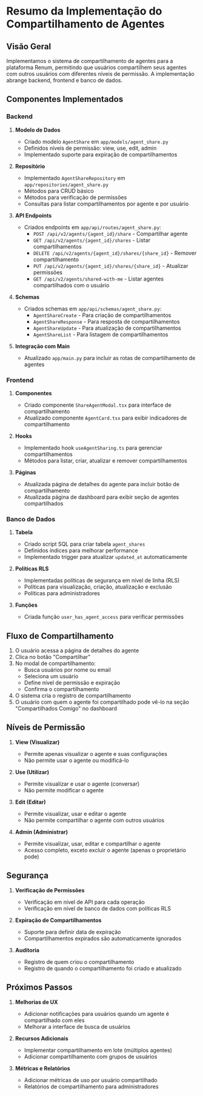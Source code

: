 # Resumo da Implementação do Compartilhamento de Agentes

## Visão Geral

Implementamos o sistema de compartilhamento de agentes para a plataforma Renum, permitindo que usuários compartilhem seus agentes com outros usuários com diferentes níveis de permissão. A implementação abrange backend, frontend e banco de dados.

## Componentes Implementados

### Backend

1. **Modelo de Dados**
   - Criado modelo `AgentShare` em `app/models/agent_share.py`
   - Definidos níveis de permissão: view, use, edit, admin
   - Implementado suporte para expiração de compartilhamentos

2. **Repositório**
   - Implementado `AgentShareRepository` em `app/repositories/agent_share.py`
   - Métodos para CRUD básico
   - Métodos para verificação de permissões
   - Consultas para listar compartilhamentos por agente e por usuário

3. **API Endpoints**
   - Criados endpoints em `app/api/routes/agent_share.py`:
     - `POST /api/v2/agents/{agent_id}/share` - Compartilhar agente
     - `GET /api/v2/agents/{agent_id}/shares` - Listar compartilhamentos
     - `DELETE /api/v2/agents/{agent_id}/shares/{share_id}` - Remover compartilhamento
     - `PUT /api/v2/agents/{agent_id}/shares/{share_id}` - Atualizar permissões
     - `GET /api/v2/agents/shared-with-me` - Listar agentes compartilhados com o usuário

4. **Schemas**
   - Criados schemas em `app/api/schemas/agent_share.py`:
     - `AgentShareCreate` - Para criação de compartilhamentos
     - `AgentShareResponse` - Para resposta de compartilhamentos
     - `AgentShareUpdate` - Para atualização de compartilhamentos
     - `AgentShareList` - Para listagem de compartilhamentos

5. **Integração com Main**
   - Atualizado `app/main.py` para incluir as rotas de compartilhamento de agentes

### Frontend

1. **Componentes**
   - Criado componente `ShareAgentModal.tsx` para interface de compartilhamento
   - Atualizado componente `AgentCard.tsx` para exibir indicadores de compartilhamento

2. **Hooks**
   - Implementado hook `useAgentSharing.ts` para gerenciar compartilhamentos
   - Métodos para listar, criar, atualizar e remover compartilhamentos

3. **Páginas**
   - Atualizada página de detalhes do agente para incluir botão de compartilhamento
   - Atualizada página de dashboard para exibir seção de agentes compartilhados

### Banco de Dados

1. **Tabela**
   - Criado script SQL para criar tabela `agent_shares`
   - Definidos índices para melhorar performance
   - Implementado trigger para atualizar `updated_at` automaticamente

2. **Políticas RLS**
   - Implementadas políticas de segurança em nível de linha (RLS)
   - Políticas para visualização, criação, atualização e exclusão
   - Políticas para administradores

3. **Funções**
   - Criada função `user_has_agent_access` para verificar permissões

## Fluxo de Compartilhamento

1. O usuário acessa a página de detalhes do agente
2. Clica no botão "Compartilhar"
3. No modal de compartilhamento:
   - Busca usuários por nome ou email
   - Seleciona um usuário
   - Define nível de permissão e expiração
   - Confirma o compartilhamento
4. O sistema cria o registro de compartilhamento
5. O usuário com quem o agente foi compartilhado pode vê-lo na seção "Compartilhados Comigo" no dashboard

## Níveis de Permissão

1. **View (Visualizar)**
   - Permite apenas visualizar o agente e suas configurações
   - Não permite usar o agente ou modificá-lo

2. **Use (Utilizar)**
   - Permite visualizar e usar o agente (conversar)
   - Não permite modificar o agente

3. **Edit (Editar)**
   - Permite visualizar, usar e editar o agente
   - Não permite compartilhar o agente com outros usuários

4. **Admin (Administrar)**
   - Permite visualizar, usar, editar e compartilhar o agente
   - Acesso completo, exceto excluir o agente (apenas o proprietário pode)

## Segurança

1. **Verificação de Permissões**
   - Verificação em nível de API para cada operação
   - Verificação em nível de banco de dados com políticas RLS

2. **Expiração de Compartilhamentos**
   - Suporte para definir data de expiração
   - Compartilhamentos expirados são automaticamente ignorados

3. **Auditoria**
   - Registro de quem criou o compartilhamento
   - Registro de quando o compartilhamento foi criado e atualizado

## Próximos Passos

1. **Melhorias de UX**
   - Adicionar notificações para usuários quando um agente é compartilhado com eles
   - Melhorar a interface de busca de usuários

2. **Recursos Adicionais**
   - Implementar compartilhamento em lote (múltiplos agentes)
   - Adicionar compartilhamento com grupos de usuários

3. **Métricas e Relatórios**
   - Adicionar métricas de uso por usuário compartilhado
   - Relatórios de compartilhamento para administradores